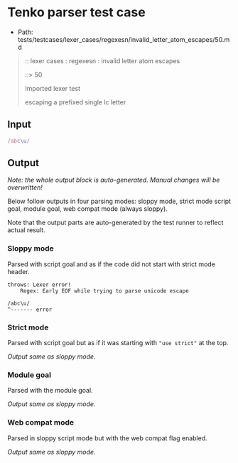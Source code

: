 # Tenko parser test case

- Path: tests/testcases/lexer_cases/regexesn/invalid_letter_atom_escapes/50.md

> :: lexer cases : regexesn : invalid letter atom escapes
>
> ::> 50
>
> Imported lexer test
>
> escaping a prefixed single lc letter


## Input

`````js
/abc\u/
`````

## Output

_Note: the whole output block is auto-generated. Manual changes will be overwritten!_

Below follow outputs in four parsing modes: sloppy mode, strict mode script goal, module goal, web compat mode (always sloppy).

Note that the output parts are auto-generated by the test runner to reflect actual result.

### Sloppy mode

Parsed with script goal and as if the code did not start with strict mode header.

`````
throws: Lexer error!
    Regex: Early EOF while trying to parse unicode escape

/abc\u/
^------- error
`````

### Strict mode

Parsed with script goal but as if it was starting with `"use strict"` at the top.

_Output same as sloppy mode._

### Module goal

Parsed with the module goal.

_Output same as sloppy mode._

### Web compat mode

Parsed in sloppy script mode but with the web compat flag enabled.

_Output same as sloppy mode._
